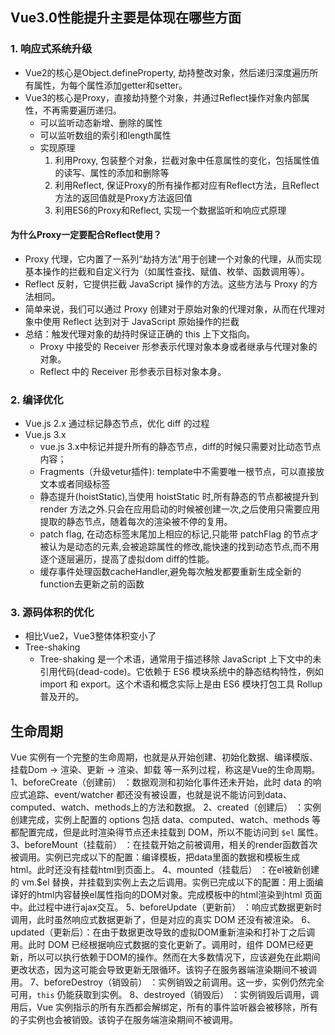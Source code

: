 ## Vue3.0性能提升主要是体现在哪些方面
### 1. 响应式系统升级
- Vue2的核心是Object.defineProperty, 劫持整改对象，然后递归深度遍历所有属性，为每个属性添加getter和setter。
- Vue3的核心是Proxy，直接劫持整个对象，并通过Reflect操作对象内部属性，不再需要遍历递归。
  - 可以监听动态新增、删除的属性
  - 可以监听数组的索引和length属性
  - 实现原理
    1. 利用Proxy, 包装整个对象，拦截对象中任意属性的变化，包括属性值的读写、属性的添加和删除等
    2. 利用Reflect, 保证Proxy的所有操作都对应有Reflect方法，且Reflect方法的返回值就是Proxy方法返回值
    3. 利用ES6的Proxy和Reflect, 实现一个数据监听和响应式原理
#### 为什么Proxy一定要配合Reflect使用？
- Proxy 代理，它内置了一系列“劫持方法”用于创建一个对象的代理，从而实现基本操作的拦截和自定义行为（如属性查找、赋值、枚举、函数调用等）。
- Reflect 反射，它提供拦截 JavaScript 操作的方法。这些方法与 Proxy 的方法相同。
- 简单来说，我们可以通过 Proxy 创建对于原始对象的代理对象，从而在代理对象中使用 Reflect 达到对于 JavaScript 原始操作的拦截
- 总结：触发代理对象的劫持时保证正确的 this 上下文指向。
  - Proxy 中接受的 Receiver 形参表示代理对象本身或者继承与代理对象的对象。
  - Reflect 中的 Receiver 形参表示目标对象本身。

### 2. 编译优化
<!-- - Vue2的模板是使用正则表达式解析的，性能损耗较大。
- Vue3的模板是使用AST（抽象语法树）来描述模板的，然后通过编译器将AST转换成render函数，render函数再通过with语法和虚拟DOM实现渲染。
  - 模板中的所有信息都被抽象成了AST，这样在编译过程中，只需要对AST进行处理，即可得到最终的render函数。 -->
- Vue.js 2.x 通过标记静态节点，优化 diff 的过程
- Vue.js 3.x 
  *   vue.js 3.x中标记并提升所有的静态节点，diff的时候只需要对比动态节点内容；
  *   Fragments（升级vetur插件): template中不需要唯一根节点，可以直接放文本或者同级标签
  *   静态提升(hoistStatic),当使用 hoistStatic 时,所有静态的节点都被提升到 render 方法之外.只会在应用启动的时候被创建一次,之后使用只需要应用提取的静态节点，随着每次的渲染被不停的复用。
  *   patch flag, 在动态标签末尾加上相应的标记,只能带 patchFlag 的节点才被认为是动态的元素,会被追踪属性的修改,能快速的找到动态节点,而不用逐个逐层遍历，提高了虚拟dom diff的性能。
  *   缓存事件处理函数cacheHandler,避免每次触发都要重新生成全新的function去更新之前的函数

### 3. 源码体积的优化
- 相比Vue2，Vue3整体体积变小了
- Tree-shaking
  *   Tree-shaking 是一个术语，通常用于描述移除 JavaScript 上下文中的未引用代码(dead-code)。它依赖于 ES6 模块系统中的静态结构特性，例如 import 和 export。这个术语和概念实际上是由 ES6 模块打包工具 Rollup 普及开的。

## 生命周期
Vue 实例有⼀个完整的⽣命周期，也就是从开始创建、初始化数据、编译模版、挂载Dom -> 渲染、更新 -> 渲染、卸载 等⼀系列过程，称这是Vue的⽣命周期。 
1、beforeCreate（创建前） ：数据观测和初始化事件还未开始，此时 data 的响应式追踪、event/watcher 都还没有被设置，也就是说不能访问到data、computed、watch、methods上的方法和数据。 
2、created（创建后） ：实例创建完成，实例上配置的 options 包括 data、computed、watch、methods 等都配置完成，但是此时渲染得节点还未挂载到 DOM，所以不能访问到 `$el` 属性。 
3、beforeMount（挂载前） ：在挂载开始之前被调用，相关的render函数首次被调用。实例已完成以下的配置：编译模板，把data里面的数据和模板生成html。此时还没有挂载html到页面上。 
4、mounted（挂载后） ：在el被新创建的 vm.$el 替换，并挂载到实例上去之后调用。实例已完成以下的配置：用上面编译好的html内容替换el属性指向的DOM对象。完成模板中的html渲染到html 页面中。此过程中进行ajax交互。 
5、beforeUpdate（更新前） ：响应式数据更新时调用，此时虽然响应式数据更新了，但是对应的真实 DOM 还没有被渲染。 
6、updated（更新后）：在由于数据更改导致的虚拟DOM重新渲染和打补丁之后调用。此时 DOM 已经根据响应式数据的变化更新了。调用时，组件 DOM已经更新，所以可以执行依赖于DOM的操作。然而在大多数情况下，应该避免在此期间更改状态，因为这可能会导致更新无限循环。该钩子在服务器端渲染期间不被调用。 
7、beforeDestroy（销毁前） ：实例销毁之前调用。这一步，实例仍然完全可用，`this` 仍能获取到实例。
8、destroyed（销毁后） ：实例销毁后调用，调用后，Vue 实例指示的所有东西都会解绑定，所有的事件监听器会被移除，所有的子实例也会被销毁。该钩子在服务端渲染期间不被调用。 
